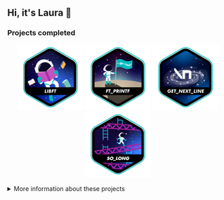 ## Hi, it's Laura 🤙

### Projects completed

<div align="center">
  
<a href="https://github.com/lbengo/42_School/tree/main/Cursus/Libft">![42 Badge](https://github.com/lbengo/42_School/blob/main/42_badges/libfte.png)</a>
<a href="https://github.com/lbengo/42_School/tree/main/Cursus/ft_printf">![42 Badge](https://github.com/lbengo/42_School/blob/main/42_badges/ft_printfe.png)</a>
<a href="https://github.com/lbengo/42_School/tree/main/Cursus/get_next_line">![42 Badge](https://github.com/lbengo/42_School/blob/main/42_badges/get_next_linee.png)</a>
<a href="https://github.com/lbengo/42_School/tree/main/Cursus/so_long">![42 Badge](https://github.com/lbengo/42_School/blob/main/42_badges/so_longe.png)</a>
  
</div>

<details>
<summary>More information about these projects</summary>

| Project                                                  |  Language  | Grade| Description                                                           |
|----------------------------------------------------------|------------|------|-----------------------------------------------------------------------|
| [libft](https://github.com/lbengo/42_School/tree/main/Cursus/Libft)|C | 125% | Create a library of basic C functions.                                |
| [ft_printf](https://github.com/lbengo/42_School/tree/main/Cursus/ft_printf)|C|100%| Recode the standard C library function, printf.                  |
| [GNL](https://github.com/lbengo/42_School/tree/main/Cursus/get_next_line)|C|105%| Read a single line from a file descriptor, can be used in a loop.  |
| [so_long](https://github.com/lbengo/42_School/tree/main/Cursus/so_long)|C|100%| Create a simple 2D game loop.                                        |
</details>

<!--
**lbengo/lbengo** is a ✨ _special_ ✨ repository because its `README.md` (this file) appears on your GitHub profile.

Here are some ideas to get you started:

- 🔭 I’m currently working on ...
- 🌱 I’m currently learning ...
- 👯 I’m looking to collaborate on ...
- 🤔 I’m looking for help with ...
- 💬 Ask me about ...
- 📫 How to reach me: ...
- 😄 Pronouns: ...
- ⚡ Fun fact: ...
-->

